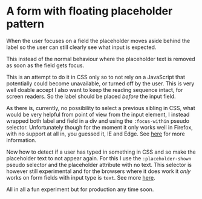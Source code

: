 # A form with floating placeholder pattern

When the user focuses on a field the placeholder moves aside behind the label so the user can still clearly see what input is expected.

This instead of the normal behaviour where the placeholder text is removed as soon as the field gets focus.

This is an attempt to do it in CSS only so to not rely on a JavaScript that potentially could become unavailable, or turned off by the user. This is very well doable accept I also want to keep the reading sequence intact, for screen readers. So the label should be placed _before_ the input field.

As there is, currently, no possibility to select a previous sibling in CSS, what would be very helpful from point of view from the input element, I instead wrapped both label and field in a div and using the `:focus-within` pseudo selector. Unfortunately though for the moment it only works well in Firefox, with no support at all in, you guessed it, IE and Edge. See [here](https://developer.mozilla.org/en-US/docs/Web/CSS/:focus-within) for more information.

Now how to detect if a user has typed in something in CSS and so make the placeholder text to not appear again.
For this I use the `:placeholder-shown` pseudo selector and the placeholder attribute with no text. This selector is however still experimental and for the browsers where it does work it _only_ works on form fields with input type is `text`.
See more [here](https://developer.mozilla.org/en-US/docs/Web/CSS/:placeholder-shown).

All in all a fun experiment but for production any time soon.
